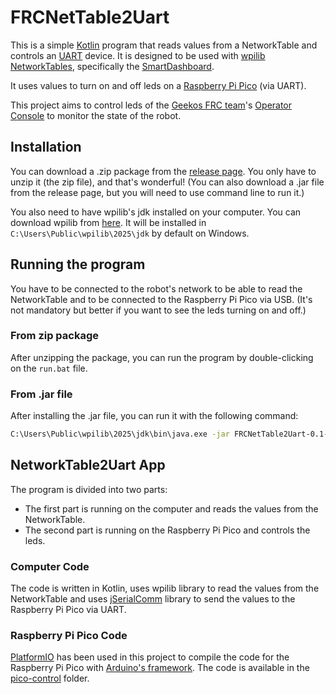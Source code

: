 # FRCNetTable2Uart

This is a simple [Kotlin](https://kotlinlang.org/) program that reads values from a NetworkTable
and controls an [UART](https://en.wikipedia.org/wiki/Universal_asynchronous_receiver-transmitter) device.
It is designed to be used with
[wpilib NetworkTables](https://docs.wpilib.org/en/stable/docs/software/networktables/networktables-intro.html),
specifically the [SmartDashboard](https://docs.wpilib.org/en/stable/docs/software/dashboards/smartdashboard/index.html).

It uses values to turn on and off leds on a
[Raspberry Pi Pico](https://www.raspberrypi.org/products/raspberry-pi-pico/) (via UART).

This project aims to control leds of the [Geekos FRC team](https://frc-events.firstinspires.org/team/9220)'s
[Operator Console](https://www.chiefdelphi.com/t/operator-console-pictures/) to monitor the state of the robot.

## Installation

You can download a .zip package from the [release page](https://github.com/Ferfoui/FRCNetTable2Uart/releases).
You only have to unzip it (the zip file), and that's wonderful!
(You can also download a .jar file from the release page, but you will need to use command line to run it.)

You also need to have wpilib's jdk installed on your computer.
You can download wpilib from [here](https://docs.wpilib.org/en/stable/docs/zero-to-robot/step-2/wpilib-setup.html).
It will be installed in `C:\Users\Public\wpilib\2025\jdk` by default on Windows.

## Running the program

You have to be connected to the robot's network to be able to read the NetworkTable
and to be connected to the Raspberry Pi Pico via USB.
(It's not mandatory but better if you want to see the leds turning on and off.)

### From zip package

After unzipping the package, you can run the program by double-clicking on the `run.bat` file.

### From .jar file

After installing the .jar file, you can run it with the following command:

```bash
C:\Users\Public\wpilib\2025\jdk\bin\java.exe -jar FRCNetTable2Uart-0.1-all.jar
```

## NetworkTable2Uart App

The program is divided into two parts: 
- The first part is running on the computer and reads the values from the NetworkTable.
- The second part is running on the Raspberry Pi Pico and controls the leds.

### Computer Code

The code is written in Kotlin, uses wpilib library to read the values from the NetworkTable and uses
[jSerialComm](https://fazecast.github.io/jSerialComm/) library to send the values to the Raspberry Pi Pico via UART.

### Raspberry Pi Pico Code

[PlatformIO](https://platformio.org/) has been used in this project to compile the code for the Raspberry Pi Pico
with [Arduino's framework](https://docs.platformio.org/en/latest/frameworks/arduino.html).
The code is available in the [pico-control](https://github.com/Ferfoui/FRCNetTable2Uart/tree/main/pico-control) folder.

